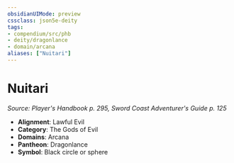 ```yaml
---
obsidianUIMode: preview
cssclass: json5e-deity
tags:
- compendium/src/phb
- deity/dragonlance
- domain/arcana
aliases: ["Nuitari"]
---
```

# Nuitari
*Source: Player's Handbook p. 295, Sword Coast Adventurer's Guide p. 125* 

- **Alignment**: Lawful Evil
- **Category**: The Gods of Evil
- **Domains**: Arcana
- **Pantheon**: Dragonlance
- **Symbol**: Black circle or sphere